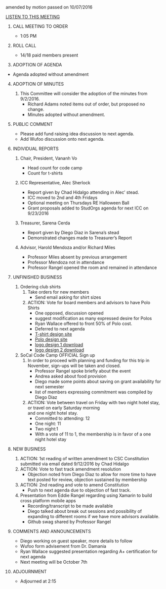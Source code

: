 amended  by motion passed on 10/07/2016

[LISTEN TO THIS MEETING](https://fccdl.in/iVum3AT4l) 

1.	CALL MEETING TO ORDER
    * 1:05 PM

2.	ROLL CALL
    * 14/18 paid members present

3.	ADOPTION OF AGENDA
   * Agenda adopted without amendment

4.	ADOPTION OF MINUTES

    1.	This Committee will consider the adoption of the minutes from 9/2/2016.
        - Richard Adams noted items out of order, but proposed no change.
        - Minutes adopted without amendment.

5.	PUBLIC COMMENT
    * Please add fund raising idea discussion to next agenda.
    * Add Wufoo discussion onto next agenda.

6.	INDIVIDUAL REPORTS

    1.	Chair, President, Vananh Vo
        - Head count for code camp
        - Count for t-shirts

    2.	ICC Representative, Alec Sherlock
        - Report given by Chad Hidalgo attending in Alec’ stead.
        - ICC moved to 2nd and 4th Fridays
        - Optional meeting on Thursdays RE Halloween Ball
        - Grant proposals added to StudOrgs agenda for next ICC on 9/23/2016

    3.	Treasurer, Sarena Cerda
        - Report given by Diego Diaz in Sarena’s stead
        - Demonstrated changes made to Treasurer’s Report

    4.	Advisor, Harold Mendoza and/or Richard Miles
        - Professor Miles absent by previous arrangement
        - Professor Mendoza not in attendance
        - Professor Rangel opened the room and remained in attendance

7.	UNFINISHED BUSINESS

    1.	Ordering club shirts
        1.	Take orders for new members
            - Send email asking for shirt sizes
        2.	ACTION: Vote for board members and advisors to have Polo Shirts
            - One opposed, discussion opened
            - suggest modification as many expressed desire for Polos
            - Ryan Wallace offered to front 50% of Polo cost.
            - Deferred to next agenda
            - [T-shirt design site](http://www.customink.com/lab)
            - [Polo design site](http://www.customink.com/categories/embroidered-polos/156/styles)
            - [logo design 1 download](https://drive.google.com/file/d/0B39ozvkKKKxESDh5V3BiN3FlQTA/view?usp=sharing)
            - [logo design 2 download](https://drive.google.com/file/d/0B39ozvkKKKxEUTVfWFFpNVVhRHM/view?usp=sharing)
    2.	SoCal Code Camp OFFICIAL Sign up
        1.	In order to proceed with planning and funding for this trip in November, sign-ups will be taken and closed.
            - Professor Rangel spoke briefly about the event
            - Andrea asked about food provision
            - Diego made some points about saving on grant availability for next semester
            - list of members expressing commitment was compiled by Diego Diaz
        2.	ACTION: Vote between travel on Friday with two night hotel stay, or travel on early Saturday morning   
        and one night hotel stay.
            - Committed to attending: 12
            - One night: 11
            - Two night:1
            - With a vote of 11 to 1, the membership is in favor of a one night hotel stay

8.	NEW BUSINESS

    1.	ACTION: 1st reading of written amendment to CSC Constitution submitted via email dated 9/12/2016 by Chad Hidalgo
    2.	ACTION: Vote to fast track amendment resolution
        - Objection noted from Diego Diaz to allow for more time to have text posted for review, objection sustained by membership
    3.	ACTION: 2nd reading and vote to amend Constitution
        - Push to next agenda due to objection of fast track.
    4.	Presentation from Eddie Rangel regarding using Xamarin to build cross platform mobile apps  
        - Recording/transcript to be made available
        - Diego talked about break out sessions and possibility of expanding to different rooms if we have more advisors available.
        - Github swag shared by Professor Rangel

9.	COMMENTS AND ANNOUNCEMENTS
    * Diego working on guest speaker, more details to follow
    * Wufoo form advisement from Dr. Damania
    * Ryan Wallace suggested presentation regarding A+ certification for next agenda
    * Next meeting will be October 7th

10. ADJOURNMENT
    * Adjourned at 2:15
